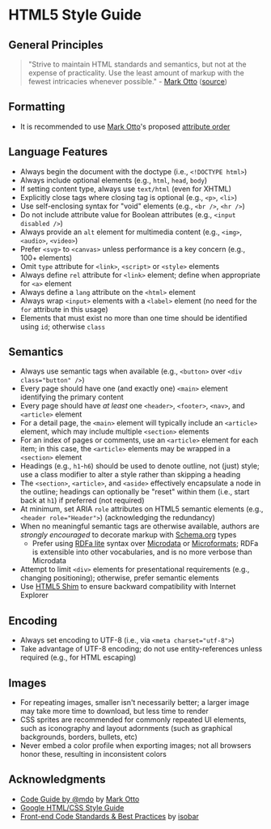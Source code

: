 # HTML5 Style Guide

## General Principles
> "Strive to maintain HTML standards and semantics, but not at the expense of practicality. Use the least amount of markup with the fewest intricacies whenever possible." - [Mark Otto](http://markdotto.com/about/) ([source](http://mdo.github.io/code-guide/#html-practicality))

## Formatting
- It is recommended to use [Mark Otto](http://markdotto.com/about/)'s proposed [attribute order](http://mdo.github.io/code-guide/#html-attribute-order)

## Language Features
- Always begin the document with the doctype (i.e., `<!DOCTYPE html>`)
- Always include optional elements (e.g., `html`, `head`, `body`)
- If setting content type, always use `text/html` (even for XHTML)
- Explicitly close tags where closing tag is optional (e.g., `<p>`, `<li>`)
- Use self-enclosing syntax for "void" elements (e.g., `<br />`, `<hr />`)
- Do not include attribute value for Boolean attributes (e.g., `<input disabled />`)
- Always provide an `alt` element for multimedia content (e.g., `<img>`, `<audio>`, `<video>`)
- Prefer `<svg>` to `<canvas>` unless performance is a key concern (e.g., 100+ elements)
- Omit `type` attribute for `<link>`, `<script>` or `<style>` elements
- Always define `rel` attribute for `<link>` element; define when appropriate for `<a>` element
- Always define a `lang` attribute on the `<html>` element
- Always wrap `<input>` elements with a `<label>` element (no need for the `for` attribute in this usage)
- Elements that must exist no more than one time should be identified using `id`; otherwise `class`

## Semantics
- Always use semantic tags when available (e.g., `<button>` over `<div class="button" />`)
- Every page should have one (and exactly one) `<main>` element identifying the primary content
- Every page should have *at least* one `<header>`, `<footer>`, `<nav>`, and `<article>` element
- For a detail page, the `<main>` element will typically include an `<article>` element, which may include multiple `<section>` elements
- For an index of pages or comments, use an `<article>` element for each item; in this case, the `<article>` elements may be wrapped in a `<section>` element
- Headings (e.g., `h1`-`h6`) should be used to denote outline, not (just) style; use a class modifier to alter a style rather than skipping a heading
- The `<section>`, `<article>`, and `<aside>` effectively encapsulate a node in the outline; headings can optionally be "reset" within them (i.e., start back at `h1`) if preferred (not required)
- At minimum, set ARIA `role` attributes on HTML5 semantic elements (e.g., `<header role="Header">`) (acknowledging the redundancy)
- When no meaningful semantic tags are otherwise available, authors are *strongly encouraged* to decorate markup with [Schema.org](http://schema.org) types
  - Prefer using [RDFa lite](http://rdfa.info/) syntax over [Microdata](http://www.w3.org/TR/microdata/) or [Microformats](http://microformats.org/); RDFa is extensible into other vocabularies, and is no more verbose than Microdata
- Attempt to limit `<div>` elements for presentational requirements (e.g., changing positioning); otherwise, prefer semantic elements
- Use [HTML5 Shim](https://github.com/aFarkas/html5shiv) to ensure backward compatibility with Internet Explorer

## Encoding
- Always set encoding to UTF-8 (i.e., via `<meta charset="utf-8">`)
- Take advantage of UTF-8 encoding; do not use entity-references unless required (e.g., for HTML escaping)

## Images
- For repeating images, smaller isn't necessarily better; a larger image may take more time to download, but less time to render
- CSS sprites are recommended for commonly repeated UI elements, such as iconography and layout adornments (such as graphical backgrounds, borders, bullets, etc)
- Never embed a color profile when exporting images; not all browsers honor these, resulting in inconsistent colors

## Acknowledgments
- [Code Guide by @mdo](http://mdo.github.io/code-guide/) by [Mark Otto](http://markdotto.com/about/)
- [Google HTML/CSS Style Guide](http://google-styleguide.googlecode.com/svn/trunk/htmlcssguide.xml)
- [Front-end Code Standards & Best Practices](http://isobar-idev.github.io/code-standards/) by [isobar](http://www.isobar.com/)
